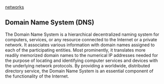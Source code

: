 [networks](index.md)

## Domain Name System (DNS)

The Domain Name System is a hierarchical decentralized naming system for computers, services, or any resource connected to the Internet or a private network. It associates various information with domain names assigned to each of the participating entities. Most prominently, it translates more readily memorized domain names to the numerical IP addresses needed for the purpose of locating and identifying computer services and devices with the underlying network protocols. By providing a worldwide, distributed directory service, the Domain Name System is an essential component of the functionality of the Internet.
